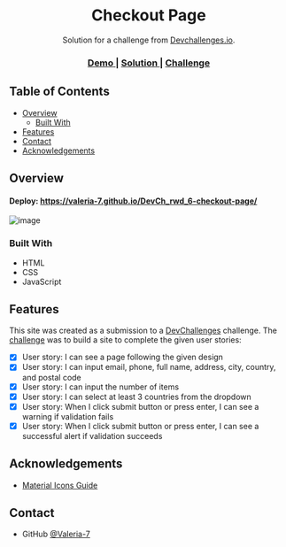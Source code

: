 <h1 align="center">Checkout Page</h1>

<div align="center">
   Solution for a challenge from  <a href="http://devchallenges.io" target="_blank">Devchallenges.io</a>.
</div>

<div align="center">
  <h3>
    <a href="https://valeria-7.github.io/DevCh_rwd_6-checkout-page/">
      Demo
    </a>
    <span> | </span>
    <a href="https://github.com/Valeria-7/DevCh_rwd_6-checkout-page">
      Solution
    </a>
    <span> | </span>
    <a href="https://devchallenges.io/challenges/0J1NxxGhOUYVqihwegfO">
      Challenge
    </a>
  </h3>
</div>

## Table of Contents

- [Overview](#overview)
  - [Built With](#built-with)
- [Features](#features)
- [Contact](#contact)
- [Acknowledgements](#acknowledgements)

## Overview

#### Deploy: https://valeria-7.github.io/DevCh_rwd_6-checkout-page/

![image](https://user-images.githubusercontent.com/68329127/149470622-884ece66-0a3f-487a-8cac-c14f4c285e89.png)

### Built With

- HTML
- CSS
- JavaScript

## Features

This site was created as a submission to a [DevChallenges](https://devchallenges.io/challenges) challenge. The [challenge](https://devchallenges.io/challenges/0J1NxxGhOUYVqihwegfO) was to build a site to complete the given user stories:

- [x] User story: I can see a page following the given design
- [x] User story: I can input email, phone, full name, address, city, country, and postal code
- [x] User story: I can input the number of items
- [x] User story: I can select at least 3 countries from the dropdown
- [x] User story: When I click submit button or press enter, I can see a warning if validation fails
- [x] User story: When I click submit button or press enter, I can see a successful alert if validation succeeds

## Acknowledgements

- [Material Icons Guide](https://developers.google.com/fonts/docs/material_icons)

## Contact

- GitHub [@Valeria-7](https://github.com/Valeria-7)
